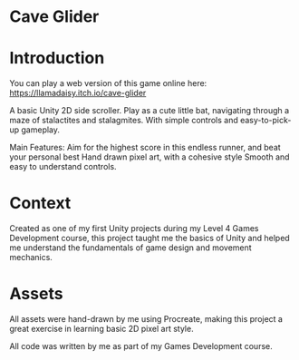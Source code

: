 # Cave Glider

# Introduction

You can play a web version of this game online here: https://llamadaisy.itch.io/cave-glider

A basic Unity 2D side scroller. Play as a cute little bat, navigating through a maze of stalactites and stalagmites. With simple controls and easy-to-pick-up gameplay.

Main Features:
Aim for the highest score in this endless runner, and beat your personal best
Hand drawn pixel art, with a cohesive style
Smooth and easy to understand controls.

# Context

Created as one of my first Unity projects during my Level 4 Games Development course, this project taught me the basics of Unity and helped me understand the fundamentals of game design and movement mechanics.

# Assets

All assets were hand-drawn by me using Procreate, making this project a great exercise in learning basic 2D pixel art style.

All code was written by me as part of my Games Development course.
